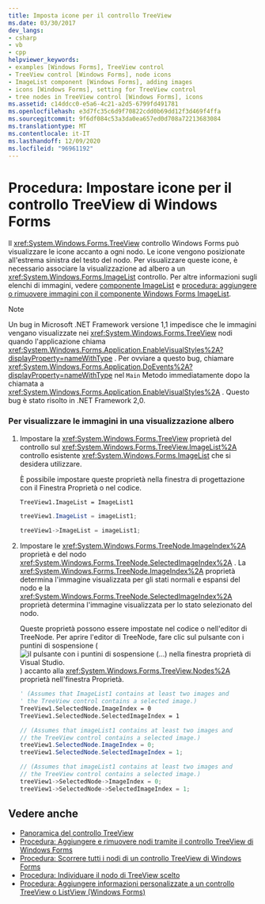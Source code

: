 ```yaml
---
title: Imposta icone per il controllo TreeView
ms.date: 03/30/2017
dev_langs:
- csharp
- vb
- cpp
helpviewer_keywords:
- examples [Windows Forms], TreeView control
- TreeView control [Windows Forms], node icons
- ImageList component [Windows Forms], adding images
- icons [Windows Forms], setting for TreeView control
- tree nodes in TreeView control [Windows Forms], icons
ms.assetid: c14ddcc0-e5a6-4c21-a2d5-6799fd491781
ms.openlocfilehash: e3d7fc35c6d9f70822cdd0b69dd12f3d469f4ffa
ms.sourcegitcommit: 9f6df084c53a3da0ea657ed0d708a72213683084
ms.translationtype: MT
ms.contentlocale: it-IT
ms.lasthandoff: 12/09/2020
ms.locfileid: "96961192"
---
```

# <a name="how-to-set-icons-for-the-windows-forms-treeview-control"></a>Procedura: Impostare icone per il controllo TreeView di Windows Forms
Il <xref:System.Windows.Forms.TreeView> controllo Windows Forms può visualizzare le icone accanto a ogni nodo. Le icone vengono posizionate all'estrema sinistra del testo del nodo. Per visualizzare queste icone, è necessario associare la visualizzazione ad albero a un <xref:System.Windows.Forms.ImageList> controllo. Per altre informazioni sugli elenchi di immagini, vedere [componente ImageList](imagelist-component-windows-forms.md) e [procedura: aggiungere o rimuovere immagini con il componente Windows Forms ImageList](how-to-add-or-remove-images-with-the-windows-forms-imagelist-component.md).  
  
> [!NOTE]
> Un bug in Microsoft .NET Framework versione 1,1 impedisce che le immagini vengano visualizzate nei <xref:System.Windows.Forms.TreeView> nodi quando l'applicazione chiama <xref:System.Windows.Forms.Application.EnableVisualStyles%2A?displayProperty=nameWithType> . Per ovviare a questo bug, chiamare <xref:System.Windows.Forms.Application.DoEvents%2A?displayProperty=nameWithType> nel `Main` Metodo immediatamente dopo la chiamata a <xref:System.Windows.Forms.Application.EnableVisualStyles%2A> . Questo bug è stato risolto in .NET Framework 2,0.  
  
### <a name="to-display-images-in-a-tree-view"></a>Per visualizzare le immagini in una visualizzazione albero  
  
1. Impostare la <xref:System.Windows.Forms.TreeView> proprietà del controllo sul <xref:System.Windows.Forms.TreeView.ImageList%2A> controllo esistente <xref:System.Windows.Forms.ImageList> che si desidera utilizzare.  
  
     È possibile impostare queste proprietà nella finestra di progettazione con il Finestra Proprietà o nel codice.  
  
    ```vb  
    TreeView1.ImageList = ImageList1  
    ```  
  
    ```csharp  
    treeView1.ImageList = imageList1;  
    ```  
  
    ```cpp  
    treeView1->ImageList = imageList1;  
    ```  
  
2. Impostare le <xref:System.Windows.Forms.TreeNode.ImageIndex%2A> proprietà e del nodo <xref:System.Windows.Forms.TreeNode.SelectedImageIndex%2A> . La <xref:System.Windows.Forms.TreeNode.ImageIndex%2A> proprietà determina l'immagine visualizzata per gli stati normali e espansi del nodo e la <xref:System.Windows.Forms.TreeNode.SelectedImageIndex%2A> proprietà determina l'immagine visualizzata per lo stato selezionato del nodo.  
  
     Queste proprietà possono essere impostate nel codice o nell'editor di TreeNode. Per aprire l'editor di TreeNode, fare clic sul pulsante con i puntini di sospensione ( ![ il pulsante con i puntini di sospensione (...) nella finestra proprietà di Visual Studio. ](./media/visual-studio-ellipsis-button.png) ) accanto alla <xref:System.Windows.Forms.TreeView.Nodes%2A> proprietà nell'finestra Proprietà.  
  
    ```vb  
    ' (Assumes that ImageList1 contains at least two images and  
    ' the TreeView control contains a selected image.)  
    TreeView1.SelectedNode.ImageIndex = 0  
    TreeView1.SelectedNode.SelectedImageIndex = 1  
    ```  
  
    ```csharp  
    // (Assumes that imageList1 contains at least two images and  
    // the TreeView control contains a selected image.)  
    treeView1.SelectedNode.ImageIndex = 0;  
    treeView1.SelectedNode.SelectedImageIndex = 1;  
    ```  
  
    ```cpp  
    // (Assumes that imageList1 contains at least two images and  
    // the TreeView control contains a selected image.)  
    treeView1->SelectedNode->ImageIndex = 0;  
    treeView1->SelectedNode->SelectedImageIndex = 1;  
    ```  
  
## <a name="see-also"></a>Vedere anche

- [Panoramica del controllo TreeView](treeview-control-overview-windows-forms.md)
- [Procedura: Aggiungere e rimuovere nodi tramite il controllo TreeView di Windows Forms](how-to-add-and-remove-nodes-with-the-windows-forms-treeview-control.md)
- [Procedura: Scorrere tutti i nodi di un controllo TreeView di Windows Forms](how-to-iterate-through-all-nodes-of-a-windows-forms-treeview-control.md)
- [Procedura: Individuare il nodo di TreeView scelto](how-to-determine-which-treeview-node-was-clicked-windows-forms.md)
- [Procedura: Aggiungere informazioni personalizzate a un controllo TreeView o ListView (Windows Forms)](add-custom-information-to-a-treeview-or-listview-control-wf.md)
